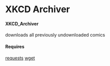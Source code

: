 # XKCD Archiver

#### XKCD_Archiver
downloads all previously undownloaded comics

#### Requires
[requests](https://pypi.python.org/pypi/requests)
[wget](https://pypi.python.org/pypi/wget)